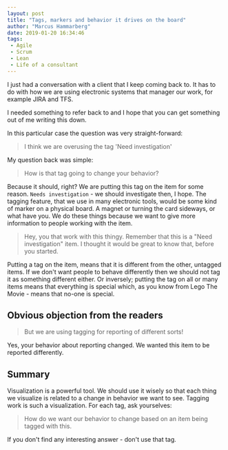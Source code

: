 ```yaml
---
layout: post
title: "Tags, markers and behavior it drives on the board"
author: "Marcus Hammarberg"
date: 2019-01-20 16:34:46
tags:
 - Agile
 - Scrum
 - Lean
 - Life of a consultant
---
```


I just had a conversation with a client that I keep coming back to. It has to do with how we are using electronic systems that manager our work, for example JIRA and TFS.

I needed something to refer back to and I hope that you can get something out of me writing this down.

<!-- excerpt-end -->

In this particular case the question was very straight-forward:

> I think we are overusing the tag 'Need investigation'

My question back was simple:

> How is that tag going to change your behavior?

Because it should, right? We are putting this tag on the item for some reason. `Needs investigation` - we should investigate then, I hope. The tagging feature, that we use in many electronic tools, would be some kind of marker on a physical board. A magnet or turning the card sideways, or what have you. We do these things because we want to give more information to people working with the item.

> Hey, you that work with this thingy. Remember that this is a "Need investigation" item. I thought it would be great to know that, before you started.

Putting a tag on the item, means that it is different from the other, untagged items. If we don't want people to behave differently then we should not tag it as something different either. Or inversely; putting the tag on all or many items means that everything is special which, as you know from Lego The Movie - means that no-one is special.

## Obvious objection from the readers

> But we are using tagging for reporting of different sorts!

Yes, your behavior about reporting changed. We wanted this item to be reported differently.

## Summary

Visualization is a powerful tool. We should use it wisely so that each thing we visualize is related to a change in behavior we want to see. Tagging work is such a visualization. For each tag, ask yourselves:

> How do we want our behavior to change based on an item being tagged with this.

If you don't find any interesting answer - don't use that tag.
